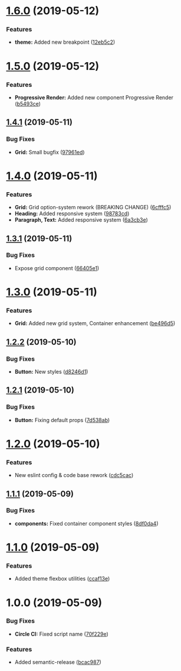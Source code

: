 # [1.6.0](https://github.com/kv9991/ui.rhamb.io/compare/v1.5.0...v1.6.0) (2019-05-12)


### Features

* **theme:** Added new breakpoint ([12eb5c2](https://github.com/kv9991/ui.rhamb.io/commit/12eb5c2))

# [1.5.0](https://github.com/kv9991/ui.rhamb.io/compare/v1.4.1...v1.5.0) (2019-05-12)


### Features

* **Progressive Render:** Added new component Progressive Render ([b5493ce](https://github.com/kv9991/ui.rhamb.io/commit/b5493ce))

## [1.4.1](https://github.com/kv9991/ui.rhamb.io/compare/v1.4.0...v1.4.1) (2019-05-11)


### Bug Fixes

* **Grid:** Small bugfix ([97961ed](https://github.com/kv9991/ui.rhamb.io/commit/97961ed))

# [1.4.0](https://github.com/kv9991/ui.rhamb.io/compare/v1.3.1...v1.4.0) (2019-05-11)


### Features

* **Grid:** Grid option-system rework (BREAKING CHANGE) ([6cfffc5](https://github.com/kv9991/ui.rhamb.io/commit/6cfffc5))
* **Heading:** Added responsive system ([98783cd](https://github.com/kv9991/ui.rhamb.io/commit/98783cd))
* **Paragraph, Text:** Added responsive system ([6a3cb3e](https://github.com/kv9991/ui.rhamb.io/commit/6a3cb3e))

## [1.3.1](https://github.com/kv9991/ui.rhamb.io/compare/v1.3.0...v1.3.1) (2019-05-11)


### Bug Fixes

* Expose grid component ([66405e1](https://github.com/kv9991/ui.rhamb.io/commit/66405e1))

# [1.3.0](https://github.com/kv9991/ui.rhamb.io/compare/v1.2.2...v1.3.0) (2019-05-11)


### Features

* **Grid:** Added new grid system, Container enhancement ([be496d5](https://github.com/kv9991/ui.rhamb.io/commit/be496d5))

## [1.2.2](https://github.com/kv9991/ui.rhamb.io/compare/v1.2.1...v1.2.2) (2019-05-10)


### Bug Fixes

* **Button:** New styles ([d8246d1](https://github.com/kv9991/ui.rhamb.io/commit/d8246d1))

## [1.2.1](https://github.com/kv9991/ui.rhamb.io/compare/v1.2.0...v1.2.1) (2019-05-10)


### Bug Fixes

* **Button:** Fixing default props ([7d538ab](https://github.com/kv9991/ui.rhamb.io/commit/7d538ab))

# [1.2.0](https://github.com/kv9991/ui.rhamb.io/compare/v1.1.1...v1.2.0) (2019-05-10)


### Features

* New eslint config & code base rework ([cdc5cac](https://github.com/kv9991/ui.rhamb.io/commit/cdc5cac))

## [1.1.1](https://github.com/kv9991/ui.rhamb.io/compare/v1.1.0...v1.1.1) (2019-05-09)


### Bug Fixes

* **components:** Fixed container component styles ([8df0da4](https://github.com/kv9991/ui.rhamb.io/commit/8df0da4))

# [1.1.0](https://github.com/kv9991/ui.rhamb.io/compare/v1.0.0...v1.1.0) (2019-05-09)


### Features

* Added theme flexbox utilities ([ccaf13e](https://github.com/kv9991/ui.rhamb.io/commit/ccaf13e))

# 1.0.0 (2019-05-09)


### Bug Fixes

* **Circle CI:** Fixed script name ([70f229e](https://github.com/kv9991/ui.rhamb.io/commit/70f229e))


### Features

* Added semantic-release ([bcac987](https://github.com/kv9991/ui.rhamb.io/commit/bcac987))
